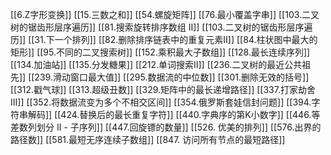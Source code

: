 [[6.Z字形变换]]
[[15.三数之和]]
[[54.螺旋矩阵]]
[[76.最小覆盖字串]]
[[103.二叉树的锯齿形层序遍历]]
[[81.搜索旋转排序数组 II]]
[[103.二叉树的锯齿形层序遍历]]
[[31.下一个排列]]
[[82.删除排序链表中的重复元素II]]
[[84.柱状图中最大的矩形]]
[[95.不同的二叉搜索树]]
[[152.乘积最大子数组]]
[[128.最长连续序列]]
[[134.加油站]]
[[135.分发糖果]]
[[212.单词搜索II]]
[[236.二叉树的最近公共祖先]]
[[239.滑动窗口最大值]]
[[295.数据流的中位数]]
[[301.删除无效的括号]]
[[312.戳气球]]
[[313.超级丑数]]
[[329.矩阵中的最长递增路径]]
[[337.打家劫舍III]]
[[352.将数据流变为多个不相交区间]]
[[354.俄罗斯套娃信封问题]]
[[394.字符串解码]]
[[424.替换后的最长重复字符]]
[[440.字典序的第K小数字]]
[[446.等差数列划分 II - 子序列]]
[[447.回旋镖的数量]]
[[526. 优美的排列]]
[[576.出界的路径数]]
[[581.最短无序连续子数组]]
[[847. 访问所有节点的最短路径]]
